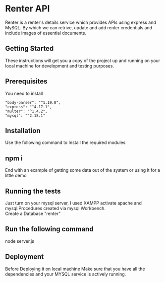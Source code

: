 
# Renter API
Renter is a renter's details service which provides APIs using express and MySQL. By which we can retrive, update and add renter credentials and include images of essential documents.

## Getting Started
These instructions will get you a copy of the project up and running on your local machine for development and testing purposes.

## Prerequisites
You need to install

    "body-parser": "^1.19.0",
    "express": "^4.17.1",
    "multer": "^1.4.2",
    "mysql": "^2.18.1"
    
## Installation
Use the following command to Install the required modules

## npm i
End with an example of getting some data out of the system or using it for a little demo

## Running the tests
Just turn on your mysql server, I used XAMPP activate apache and mysql.Procedures created via mysql Workbench.<br> Create a Database "renter"

## Run the following command

node server.js
## Deployment
Before Deploying it on local machine Make sure that you have all the dependencies and your MYSQL service is actively running.
